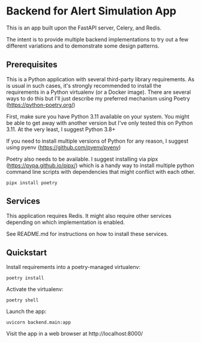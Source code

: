 
# Backend for Alert Simulation App

This is an app built upon the FastAPI server, Celery, and Redis.

The intent is to provide multiple backend implementations to try out a few different
variations and to demonstrate some design patterns.


## Prerequisites

This is a Python application with several third-party library requirements.
As is usual in such cases, it's strongly recommended to install the requirements
in a Python virtualenv (or a Docker image). There are several ways to do this
but I'll just describe my preferred mechanism using Poetry (https://python-poetry.org/)

First, make sure you have Python 3.11 available on your system. You might be
able to get away with another version but I've only tested this on Python 3.11.
At the very least, I suggest Python 3.8+

If you need to install multiple versions of Python for any reason,
I suggest using pyenv (https://github.com/pyenv/pyenv)

Poetry also needs to be available. I suggest installing via pipx (https://pypa.github.io/pipx/)
which is a handy way to install multiple python command line scripts with dependencies
that might conflict with each other.

`pipx install poetry`


## Services

This application requires Redis. It might also require other services depending
on which implementation is enabled.

See README.md for instructions on how to install these services.


## Quickstart

Install requirements into a poetry-managed virtualenv:

`poetry install`

Activate the virtualenv:

`poetry shell`

Launch the app:

`uvicorn backend.main:app`

Visit the app in a web browser at http://localhost:8000/

